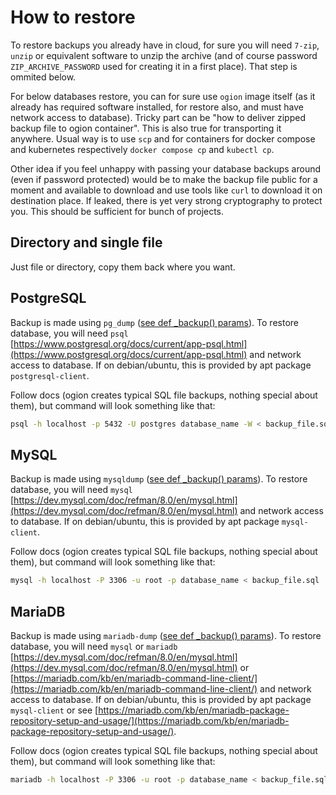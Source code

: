 # How to restore

To restore backups you already have in cloud, for sure you will need `7-zip`, `unzip` or equivalent software to unzip the archive (and of course password `ZIP_ARCHIVE_PASSWORD` used for creating it in a first place). That step is ommited below.

For below databases restore, you can for sure use `ogion` image itself (as it already has required software installed, for restore also, and must have network access to database). Tricky part can be "how to deliver zipped backup file to ogion container". This is also true for transporting it anywhere. Usual way is to use `scp` and for containers for docker compose and kubernetes respectively `docker compose cp` and `kubectl cp`.

Other idea if you feel unhappy with passing your database backups around (even if password protected) would be to make the backup file public for a moment and available to download and use tools like `curl` to download it on destination place. If leaked, there is yet very strong cryptography to protect you. This should be sufficient for bunch of projects.

## Directory and single file

Just file or directory, copy them back where you want.

## PostgreSQL

Backup is made using `pg_dump` ([see def \_backup() params](https://github.com/rafsaf/ogion/blob/main/ogion/backup_targets/postgresql.py)). To restore database, you will need `psql` [https://www.postgresql.org/docs/current/app-psql.html](https://www.postgresql.org/docs/current/app-psql.html) and network access to database. If on debian/ubuntu, this is provided by apt package `postgresql-client`.

Follow docs (ogion creates typical SQL file backups, nothing special about them), but command will look something like that:

```bash
psql -h localhost -p 5432 -U postgres database_name -W < backup_file.sql
```

## MySQL

Backup is made using `mysqldump` ([see def \_backup() params](https://github.com/rafsaf/ogion/blob/main/ogion/backup_targets/mysql.py)). To restore database, you will need `mysql` [https://dev.mysql.com/doc/refman/8.0/en/mysql.html](https://dev.mysql.com/doc/refman/8.0/en/mysql.html) and network access to database. If on debian/ubuntu, this is provided by apt package `mysql-client`.

Follow docs (ogion creates typical SQL file backups, nothing special about them), but command will look something like that:

```bash
mysql -h localhost -P 3306 -u root -p database_name < backup_file.sql
```

## MariaDB

Backup is made using `mariadb-dump` ([see def \_backup() params](https://github.com/rafsaf/ogion/blob/main/ogion/backup_targets/mariadb.py)). To restore database, you will need `mysql` or `mariadb` [https://dev.mysql.com/doc/refman/8.0/en/mysql.html](https://dev.mysql.com/doc/refman/8.0/en/mysql.html) or [https://mariadb.com/kb/en/mariadb-command-line-client/](https://mariadb.com/kb/en/mariadb-command-line-client/) and network access to database. If on debian/ubuntu, this is provided by apt package `mysql-client` or see [https://mariadb.com/kb/en/mariadb-package-repository-setup-and-usage/](https://mariadb.com/kb/en/mariadb-package-repository-setup-and-usage/).

Follow docs (ogion creates typical SQL file backups, nothing special about them), but command will look something like that:

```bash
mariadb -h localhost -P 3306 -u root -p database_name < backup_file.sql
```

<br>
<br>
